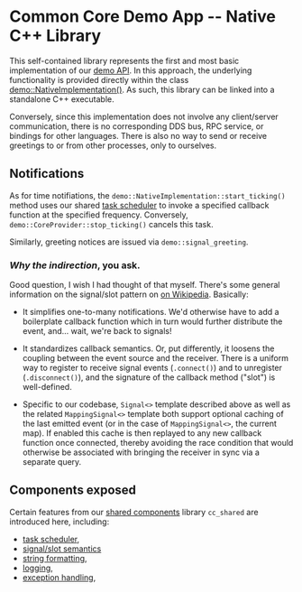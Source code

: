 Common Core Demo App -- Native C++ Library
==========================================

This self-contained library represents the first and most basic implementation of our [demo API](../../api/README.md). In this approach, the underlying functionality is provided directly within the class [demo::NativeImplementation()](demo-native.h++). As such, this library can be linked into a standalone C++ executable.

Conversely, since this implementation does not involve any client/server communication, there is no corresponding DDS bus, RPC service, or bindings for other languages. There is also no way to send or receive greetings to or from other processes, only to ourselves.

Notifications
-------------

As for time notifiations, the `demo::NativeImplementation::start_ticking()` method uses our shared [task scheduler](../../../../../shared/cpp/core/chrono/scheduler.h++) to invoke a specified callback function at the specified frequency. Conversely, `demo::CoreProvider::stop_ticking()` cancels this task.

Similarly, greeting notices are issued via `demo::signal_greeting`.

### *Why the indirection*, you ask.

Good question, I wish I had thought of that myself.  There's some general information on the signal/slot pattern on [on Wikipedia](https://en.wikipedia.org/wiki/Signals_and_slots). Basically:

* It simplifies one-to-many notifications. We'd otherwise have to add a boilerplate callback function which in turn would further distribute the event, and... wait, we're back to signals!

* It standardizes callback semantics. Or, put differently, it loosens the coupling between the event source and the receiver. There is a uniform way to register to receive signal events (`.connect()`) and to unregister (`.disconnect()`), and the signature of the callback method ("slot") is well-defined.

* Specific to our codebase, `Signal<>` template described above as well as the related `MappingSignal<>` template both support optional caching of the last emitted event (or in the case of `MappingSignal<>`, the current map). If enabled this cache is then replayed to any new callback function once connected, thereby avoiding the race condition that would otherwise be associated with bringing the receiver in sync via a separate query.


Components exposed
------------------

Certain features from our [shared components](../../../../../../shared/source/cpp) library `cc_shared` are introduced here, including:

* [task scheduler](../../../../../../shared/source/cpp/platform/chrono/scheduler.h++),
* [signal/slot semantics](../../../../../../shared/source/cpp/platform/thread/signaltemplate.h++)
* [string formatting](../../../../../../shared/source/cpp/platform/string/format.h++),
* [logging](../../../../../../shared/source/cpp/platform/logging/logging.h++),
* [exception handling](../../../../../../shared/source/cpp/platform/status/exceptions.h++),
